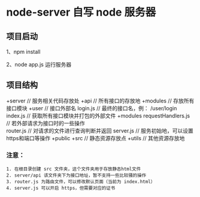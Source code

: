
node-server 自写 node 服务器
====

## 项目启动
1、npm install  

2、node app.js 运行服务器  

## 项目结构
+server             // 服务相关代码存放处
    +api                // 所有接口的存放地
        +modules            // 存放所有接口模块
            +user               // 接口外部名
                login.js         // 最终的接口名，例： /user/login 
        index.js            // 获取所有接口模块并打包的外部文件
    +modules
        requestHandlers.js  // 若外部请求为接口时的一些操作    
        router.js           // 对请求的文件进行查询判断并返回
        server.js           // 服务初始地，可以设置https和端口等操作
    +public
+src            // 静态资源存放点
+utils          // 其他资源存放地

### 注意：
    1. 在根目录创建 src 文件夹，这个文件夹用于存放静态html文件  
    2. server/api 该文件夹下为接口地址，暂不支持一些比较骚的操作  
    3. router.js 为路由文件，可以修改默认页面（当前为 index.html）  
    4. server.js 可以开启 https，但需要对应的证书